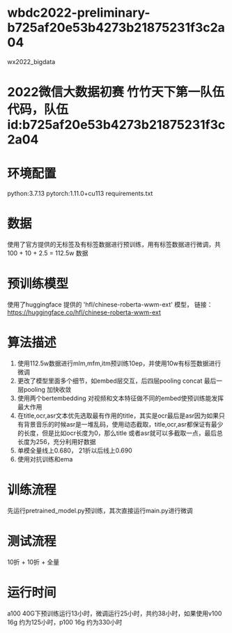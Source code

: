 # wbdc2022-preliminary-b725af20e53b4273b21875231f3c2a04
wx2022_bigdata

# 2022微信大数据初赛 竹竹天下第一队伍代码，队伍id:b725af20e53b4273b21875231f3c2a04

# 环境配置
python:3.7.13  pytorch:1.11.0+cu113
requirements.txt

# 数据
使用了官方提供的无标签及有标签数据进行预训练，用有标签数据进行微调，共100 + 10 + 2.5 = 112.5w 数据

# 预训练模型
使用了huggingface 提供的 'hfl/chinese-roberta-wwm-ext' 模型， 链接：https://huggingface.co/hfl/chinese-roberta-wwm-ext

# 算法描述
1. 使用112.5w数据进行mlm,mfm,itm预训练10ep，并使用10w有标签数据进行微调
2. 更改了模型里面多个细节，如embed层交互，后四层pooling  concat  最后一层pooling 加快收敛
3. 使用两个bertembedding 对视频和文本特征做不同的embed使预训练能发挥最大作用
4. 在title,ocr,asr文本优先选取最有作用的title，其实是ocr最后是asr因为如果只有背景音乐的时候asr是一堆乱码，使用动态截取，title,ocr,asr都保证有最少的长度，但是比如ocr长度为0，那么title
或者asr就可以多截取一点，最后总长度为256，充分利用好数据
5. 单模全量线上0.680， 21折以后线上0.690
6. 使用对抗训练和ema

# 训练流程
先运行pretrained_model.py预训练，其次直接运行main.py进行微调

# 测试流程
10折 + 10折 + 全量

# 运行时间
a100 40G下预训练运行13小时，微调运行25小时，共约38小时，如果使用v100 16g 约为125小时，p100 16g 约为330小时
